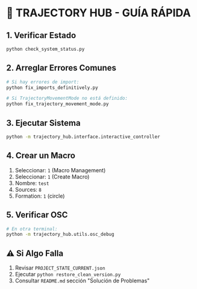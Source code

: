 # 🚀 TRAJECTORY HUB - GUÍA RÁPIDA

## 1. Verificar Estado
```bash
python check_system_status.py
```

## 2. Arreglar Errores Comunes
```bash
# Si hay errores de import:
python fix_imports_definitively.py

# Si TrajectoryMovementMode no está definido:
python fix_trajectory_movement_mode.py
```

## 3. Ejecutar Sistema
```bash
python -m trajectory_hub.interface.interactive_controller
```

## 4. Crear un Macro
1. Seleccionar: `1` (Macro Management)
2. Seleccionar: `1` (Create Macro)
3. Nombre: `test`
4. Sources: `8`
5. Formation: `1` (circle)

## 5. Verificar OSC
```bash
# En otra terminal:
python -m trajectory_hub.utils.osc_debug
```

## ⚠️ Si Algo Falla
1. Revisar `PROJECT_STATE_CURRENT.json`
2. Ejecutar `python restore_clean_version.py`
3. Consultar `README.md` sección "Solución de Problemas"
